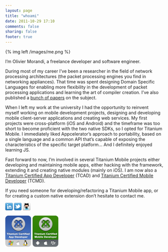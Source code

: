 ```yaml
---
layout: page
title: "whoami"
date: 2011-10-29 17:10
comments: false
sharing: false
footer: true
---
```

{% img left /images/me.png %}

I’m Olivier Morandi, a freelance developer and software engineer.

During most of my career I’ve been a researcher in the field of network processing architectures (the packet processing engines you find in networking appliances). That time was spent designing Domain Specific Languages for enabling more flexibility in the development of packet processing applications and learning the art of compiler creation. I’ve also published a [bunch of papers](http://netgroup.polito.it/pubs?name=Olivier+Morandi&type=All&keyword=none&order=year&submit=submit) on the subject.

When I left my work at the university I had the opportunity to reinvent myself working on mobile development projects, designing and developing mobile client-server applications and creating web services. My first projects were cross-platform (iOS and Android) and the timeframe was too short to become proficient with the two native SDKs, so I opted for Titanium Mobile.  I immediately liked Appcelerator’s approach to portability, based on a single language and a common API that’s capable of exposing the characteristics of the specific target platform… And I definitely enjoyed learning JS.

Fast forward to now, I’m involved in several Titanium Mobile projects either developing and maintaining mobile apps, either hacking with the framework, extending it and creating native modules (mainly on iOS). I am now also a <a href="/tcad">Titanium Certified App Developer</a> (TCAD) and <a href="/tcmd">Titanium Certified Mobile Developer</a> (TCMD).

If you need someone for developing/refactoring a Titanium Mobile app, or for creating a custom native extension don’t hesitate to contact me.

<a href="http://it.linkedin.com/in/oliviermorandi">![linkedIn](/images/linkedin.png)</a> <a href="http://twitter.com/olivier_morandi">![twitter](/images/twitter.png)</a> <a href="https://github.com/omorandi">![github](/images/github.png)</a> 

<a href= "/tcad"><img src="/images/tcad_tab_small.png"/></a> <a href="/tcmd"><img src="/images/tcmd_tab_small.png"/></a>